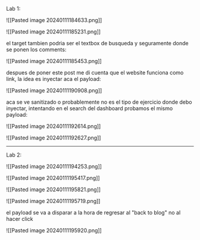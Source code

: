 Lab 1:

![[Pasted image 20240111184633.png]]

![[Pasted image 20240111185231.png]]

el target tambien podria ser el textbox de busqueda y seguramente donde se ponen los comments:

![[Pasted image 20240111185453.png]]

despues de poner este post me di cuenta que el website funciona como link, la idea es inyectar aca el payload:

![[Pasted image 20240111190908.png]]

aca se ve sanitizado o probablemente no es el tipo de ejercicio donde debo inyectar, intentando en el search del dashboard probamos el mismo payload:

![[Pasted image 20240111192614.png]]

![[Pasted image 20240111192627.png]]

------------------------

Lab 2:

![[Pasted image 20240111194253.png]]

![[Pasted image 20240111195417.png]]


![[Pasted image 20240111195821.png]]



![[Pasted image 20240111195719.png]]

el payload se va a disparar a la hora de regresar al "back to blog" no al hacer click

![[Pasted image 20240111195920.png]]